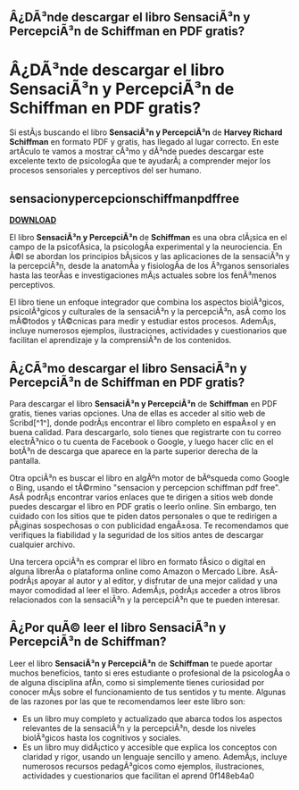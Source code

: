 ## Â¿DÃ³nde descargar el libro SensaciÃ³n y PercepciÃ³n de Schiffman en PDF gratis?

  
# Â¿DÃ³nde descargar el libro SensaciÃ³n y PercepciÃ³n de Schiffman en PDF gratis?
 
Si estÃ¡s buscando el libro **SensaciÃ³n y PercepciÃ³n** de **Harvey Richard Schiffman** en formato PDF y gratis, has llegado al lugar correcto. En este artÃ­culo te vamos a mostrar cÃ³mo y dÃ³nde puedes descargar este excelente texto de psicologÃ­a que te ayudarÃ¡ a comprender mejor los procesos sensoriales y perceptivos del ser humano.
 
## sensacionypercepcionschiffmanpdffree


[**DOWNLOAD**](https://www.google.com/url?q=https%3A%2F%2Ffancli.com%2F2tKERD&sa=D&sntz=1&usg=AOvVaw0Soddb8EL0oMpE3USjmbPR)

 
El libro **SensaciÃ³n y PercepciÃ³n** de **Schiffman** es una obra clÃ¡sica en el campo de la psicofÃ­sica, la psicologÃ­a experimental y la neurociencia. En Ã©l se abordan los principios bÃ¡sicos y las aplicaciones de la sensaciÃ³n y la percepciÃ³n, desde la anatomÃ­a y fisiologÃ­a de los Ã³rganos sensoriales hasta las teorÃ­as e investigaciones mÃ¡s actuales sobre los fenÃ³menos perceptivos.
 
El libro tiene un enfoque integrador que combina los aspectos biolÃ³gicos, psicolÃ³gicos y culturales de la sensaciÃ³n y la percepciÃ³n, asÃ­ como los mÃ©todos y tÃ©cnicas para medir y estudiar estos procesos. AdemÃ¡s, incluye numerosos ejemplos, ilustraciones, actividades y cuestionarios que facilitan el aprendizaje y la comprensiÃ³n de los contenidos.
 
## Â¿CÃ³mo descargar el libro SensaciÃ³n y PercepciÃ³n de Schiffman en PDF gratis?
 
Para descargar el libro **SensaciÃ³n y PercepciÃ³n** de **Schiffman** en PDF gratis, tienes varias opciones. Una de ellas es acceder al sitio web de Scribd[^1^], donde podrÃ¡s encontrar el libro completo en espaÃ±ol y en buena calidad. Para descargarlo, solo tienes que registrarte con tu correo electrÃ³nico o tu cuenta de Facebook o Google, y luego hacer clic en el botÃ³n de descarga que aparece en la parte superior derecha de la pantalla.
 
Otra opciÃ³n es buscar el libro en algÃºn motor de bÃºsqueda como Google o Bing, usando el tÃ©rmino "sensacion y percepcion schiffman pdf free". AsÃ­ podrÃ¡s encontrar varios enlaces que te dirigen a sitios web donde puedes descargar el libro en PDF gratis o leerlo online. Sin embargo, ten cuidado con los sitios que te piden datos personales o que te redirigen a pÃ¡ginas sospechosas o con publicidad engaÃ±osa. Te recomendamos que verifiques la fiabilidad y la seguridad de los sitios antes de descargar cualquier archivo.
 
Una tercera opciÃ³n es comprar el libro en formato fÃ­sico o digital en alguna librerÃ­a o plataforma online como Amazon o Mercado Libre. AsÃ­ podrÃ¡s apoyar al autor y al editor, y disfrutar de una mejor calidad y una mayor comodidad al leer el libro. AdemÃ¡s, podrÃ¡s acceder a otros libros relacionados con la sensaciÃ³n y la percepciÃ³n que te pueden interesar.
 
## Â¿Por quÃ© leer el libro SensaciÃ³n y PercepciÃ³n de Schiffman?
 
Leer el libro **SensaciÃ³n y PercepciÃ³n** de **Schiffman** te puede aportar muchos beneficios, tanto si eres estudiante o profesional de la psicologÃ­a o de alguna disciplina afÃ­n, como si simplemente tienes curiosidad por conocer mÃ¡s sobre el funcionamiento de tus sentidos y tu mente. Algunas de las razones por las que te recomendamos leer este libro son:
 
- Es un libro muy completo y actualizado que abarca todos los aspectos relevantes de la sensaciÃ³n y la percepciÃ³n, desde los niveles biolÃ³gicos hasta los cognitivos y sociales.
- Es un libro muy didÃ¡ctico y accesible que explica los conceptos con claridad y rigor, usando un lenguaje sencillo y ameno. AdemÃ¡s, incluye numerosos recursos pedagÃ³gicos como ejemplos, ilustraciones, actividades y cuestionarios que facilitan el aprend 0f148eb4a0
